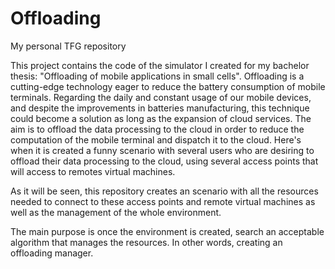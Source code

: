 # Offloading
My personal TFG repository

This project contains the code of the simulator I created for my bachelor thesis: "Offloading of mobile applications in small cells".
Offloading is a cutting-edge technology eager to reduce the battery consumption of mobile terminals. Regarding the daily and constant usage of our mobile devices, and despite the improvements in batteries manufacturing, this technique could become a solution as long as the expansion of cloud services. The aim is to offload the data processing to the cloud in order to reduce the computation of the mobile terminal and dispatch it to the cloud.
Here's when it is created a funny scenario with several users who are desiring to offload their data processing to the cloud, using several access points that will access to remotes virtual machines.

As it will be seen, this repository creates an scenario with all the resources needed to connect to these access points and remote virtual machines as well as the management of the whole environment.

The main purpose is once the environment is created, search an acceptable algorithm that manages the resources. In other words, creating an offloading manager.
